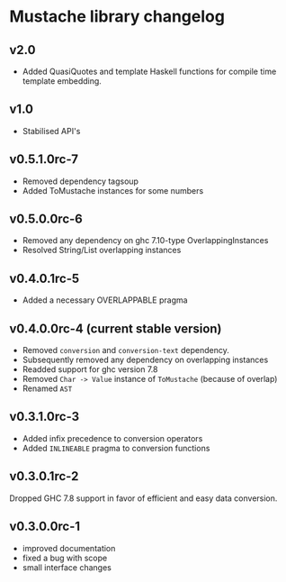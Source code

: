 # Mustache library changelog

## v2.0

- Added QuasiQuotes and template Haskell functions for compile time template embedding.

## v1.0

- Stabilised API's

## v0.5.1.0rc-7

- Removed dependency tagsoup
- Added ToMustache instances for some numbers

## v0.5.0.0rc-6

- Removed any dependency on ghc 7.10-type OverlappingInstances
- Resolved String/List overlapping instances

## v0.4.0.1rc-5

- Added a necessary OVERLAPPABLE pragma

## v0.4.0.0rc-4 (current stable version)

- Removed `conversion` and `conversion-text` dependency.
- Subsequently removed any dependency on overlapping instances
- Readded support for ghc version 7.8
- Removed `Char -> Value` instance of `ToMustache` (because of overlap)
- Renamed `AST`

## v0.3.1.0rc-3

- Added infix precedence to conversion operators
- Added `INLINEABLE` pragma to conversion functions

## v0.3.0.1rc-2

Dropped GHC 7.8 support in favor of efficient and easy data conversion.

## v0.3.0.0rc-1

- improved documentation
- fixed a bug with scope
- small interface changes
